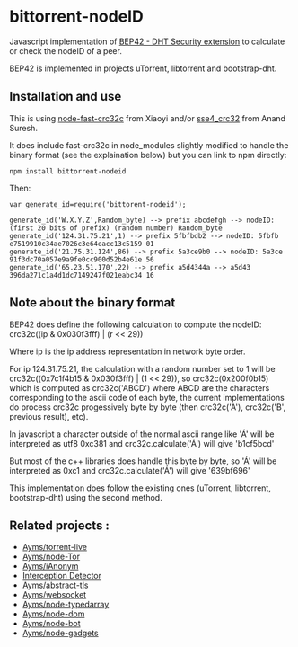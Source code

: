 bittorrent-nodeID
===

Javascript implementation of [BEP42 - DHT Security extension](http://www.bittorrent.org/beps/bep_0042.html) to calculate or check the nodeID of a peer.

BEP42 is implemented in projects uTorrent, libtorrent and bootstrap-dht.

## Installation and use

This is using [node-fast-crc32c](https://github.com/ashi009/node-fast-crc32c) from Xiaoyi and/or [sse4_crc32](https://github.com/Voxer/sse4_crc32) from Anand Suresh.

It does include fast-crc32c in node_modules slightly modified to handle the binary format (see the explaination below) but you can link to npm directly:

	npm install bittorrent-nodeid
	
Then:

	var generate_id=require('bittorent-nodeid');

	generate_id('W.X.Y.Z',Random_byte) --> prefix abcdefgh --> nodeID: (first 20 bits of prefix) (random number) Random_byte
	generate_id('124.31.75.21',1) --> prefix 5fbfbdb2 --> nodeID: 5fbfb e7519910c34ae7026c3e64eacc13c5159 01
	generate_id('21.75.31.124',86) --> prefix 5a3ce9b0 --> nodeID: 5a3ce 91f3dc70a057e9a9fe0cc900d52b4e61e 56
	generate_id('65.23.51.170',22) --> prefix a5d4344a --> a5d43 396da271c1a4d1dc7149247f021eabc34 16
	
## Note about the binary format

BEP42 does define the following calculation to compute the nodeID: crc32c((ip & 0x030f3fff) | (r << 29))

Where ip is the ip address representation in network byte order.

For ip 124.31.75.21, the calculation with a random number set to 1 will be crc32c((0x7c1f4b15 & 0x030f3fff) | (1 << 29)), so crc32c(0x200f0b15) which is computed as crc32c('ABCD') where ABCD are the characters corresponding to the ascii code of each byte, the current implementations do process crc32c progessively byte by byte (then crc32c('A'), crc32c('B', previous result), etc).

In javascript a character outside of the normal ascii range like 'Á' will be interpreted as utf8 0xc381 and crc32c.calculate('Á') will give 'b1cf5bcd'

But most of the c++ libraries does handle this byte by byte, so 'Á' will be interpreted as 0xc1 and crc32c.calculate('Á') will give '639bf696'

This implementation does follow the existing ones (uTorrent, libtorrent, bootstrap-dht) using the second method.

## Related projects :

* [Ayms/torrent-live](https://github.com/Ayms/torrent-live)
* [Ayms/node-Tor](https://github.com/Ayms/node-Tor)
* [Ayms/iAnonym](https://github.com/Ayms/iAnonym)
* [Interception Detector](http://www.ianonym.com/intercept.html)
* [Ayms/abstract-tls](https://github.com/Ayms/abstract-tls)
* [Ayms/websocket](https://github.com/Ayms/websocket)
* [Ayms/node-typedarray](https://github.com/Ayms/node-typedarray)
* [Ayms/node-dom](https://github.com/Ayms/node-dom)
* [Ayms/node-bot](https://github.com/Ayms/node-bot)
* [Ayms/node-gadgets](https://github.com/Ayms/node-gadgets)
